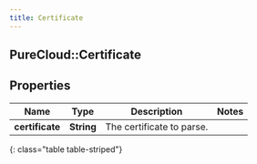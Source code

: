 ```yaml
---
title: Certificate
---
```

## PureCloud::Certificate

## Properties

|Name | Type | Description | Notes|
|------------ | ------------- | ------------- | -------------|
| **certificate** | **String** | The certificate to parse. | |
{: class="table table-striped"}


